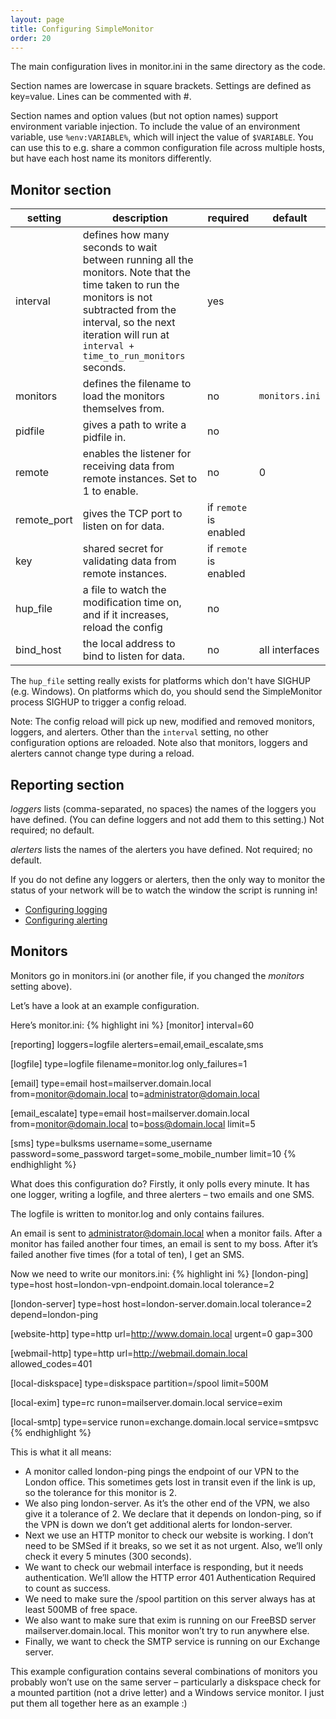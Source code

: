 ```yaml
---
layout: page
title: Configuring SimpleMonitor
order: 20
---
```


The main configuration lives in monitor.ini in the same directory as the code.

Section names are lowercase in square brackets. Settings are defined as key=value. Lines can be commented with #.

Section names and option values (but not option names) support environment variable injection. To include the value of an environment variable, use `%env:VARIABLE%`, which will inject the value of `$VARIABLE`. You can use this to e.g. share a common configuration file across multiple hosts, but have each host name its monitors differently.

## Monitor section

| setting | description | required | default |
|---|---|---|---|
| interval | defines how many seconds to wait between running all the monitors. Note that the time taken to run the monitors is not subtracted from the interval, so the next iteration will run at `interval + time_to_run_monitors` seconds. | yes | |
| monitors | defines the filename to load the monitors themselves from. | no | `monitors.ini`
| pidfile | gives a path to write a pidfile in. | no | |
| remote | enables the listener for receiving data from remote instances. Set to 1 to enable. | no | 0 |
| remote_port | gives the TCP port to listen on for data. | if `remote` is enabled | |
| key | shared secret for validating data from remote instances. | if `remote` is enabled | |
| hup_file | a file to watch the modification time on, and if it increases, reload the config | no | |
| bind_host | the local address to bind to listen for data. | no | all interfaces |

The `hup_file` setting really exists for platforms which don't have SIGHUP (e.g. Windows). On platforms which do, you should send the SimpleMonitor process SIGHUP to trigger a config reload.

Note: The config reload will pick up new, modified and removed monitors, loggers, and alerters. Other than the `interval` setting, no other configuration options are reloaded. Note also that monitors, loggers and alerters cannot change type during a reload.

## Reporting section

*loggers* lists (comma-separated, no spaces) the names of the loggers you have defined. (You can define loggers and not add them to this setting.) Not required; no default.

*alerters* lists the names of the alerters you have defined. Not required; no default.

If you do not define any loggers or alerters, then the only way to monitor the status of your network will be to watch the window the script is running in!

* [Configuring logging](logging.html)
* [Configuring alerting](alerting.html)

## Monitors

Monitors go in monitors.ini (or another file, if you changed the *monitors* setting above).

Let’s have a look at an example configuration.

Here’s monitor.ini:
{% highlight ini %}
[monitor]
interval=60

[reporting]
loggers=logfile
alerters=email,email_escalate,sms

[logfile]
type=logfile
filename=monitor.log
only_failures=1

[email]
type=email
host=mailserver.domain.local
from=monitor@domain.local
to=administrator@domain.local

[email_escalate]
type=email
host=mailserver.domain.local
from=monitor@domain.local
to=boss@domain.local
limit=5

[sms]
type=bulksms
username=some_username
password=some_password
target=some_mobile_number
limit=10
{% endhighlight %}

What does this configuration do? Firstly, it only polls every minute. It has one logger, writing a logfile, and three alerters – two emails and one SMS.

The logfile is written to monitor.log and only contains failures.

An email is sent to administrator@domain.local when a monitor fails. After a monitor has failed another four times, an email is sent to my boss. After it’s failed another five times (for a total of ten), I get an SMS.

Now we need to write our monitors.ini:
{% highlight ini %}
[london-ping]
type=host
host=london-vpn-endpoint.domain.local
tolerance=2

[london-server]
type=host
host=london-server.domain.local
tolerance=2
depend=london-ping

[website-http]
type=http
url=http://www.domain.local
urgent=0
gap=300

[webmail-http]
type=http
url=http://webmail.domain.local
allowed_codes=401

[local-diskspace]
type=diskspace
partition=/spool
limit=500M

[local-exim]
type=rc
runon=mailserver.domain.local
service=exim

[local-smtp]
type=service
runon=exchange.domain.local
service=smtpsvc
{% endhighlight %}

This is what it all means:

* A monitor called london-ping pings the endpoint of our VPN to the London office. This sometimes gets lost in transit even if the link is up, so the tolerance for this monitor is 2.
* We also ping london-server. As it’s the other end of the VPN, we also give it a tolerance of 2. We declare that it depends on london-ping, so if the VPN is down we don’t get additional alerts for london-server.
* Next we use an HTTP monitor to check our website is working. I don’t need to be SMSed if it breaks, so we set it as not urgent. Also, we’ll only check it every 5 minutes (300 seconds).
* We want to check our webmail interface is responding, but it needs authentication. We’ll allow the HTTP error 401 Authentication Required to count as success.
* We need to make sure the /spool partition on this server always has at least 500MB of free space.
* We also want to make sure that exim is running on our FreeBSD server mailserver.domain.local. This monitor won’t try to run anywhere else.
* Finally, we want to check the SMTP service is running on our Exchange server.

This example configuration contains several combinations of monitors you probably won’t use on the same server – particularly a diskspace check for a mounted partition (not a drive letter) and a Windows service monitor. I just put them all together here as an example :)
